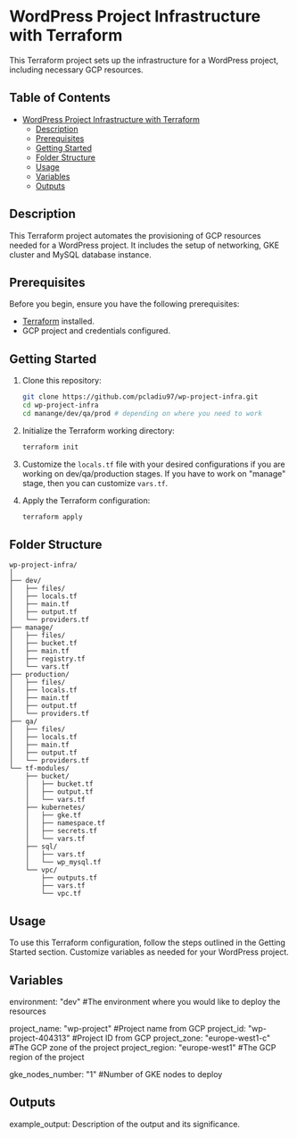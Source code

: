 # WordPress Project Infrastructure with Terraform

This Terraform project sets up the infrastructure for a WordPress project, including necessary GCP resources.

## Table of Contents

- [WordPress Project Infrastructure with Terraform](#wordpress-project-infrastructure-with-terraform)
  - [Description](#description)
  - [Prerequisites](#prerequisites)
  - [Getting Started](#getting-started)
  - [Folder Structure](#folder-structure)
  - [Usage](#usage)
  - [Variables](#variables)
  - [Outputs](#outputs)

## Description

This Terraform project automates the provisioning of GCP resources needed for a WordPress project. It includes the setup of networking, GKE cluster and MySQL database instance.

## Prerequisites

Before you begin, ensure you have the following prerequisites:

- [Terraform](https://www.terraform.io/downloads.html) installed.
- GCP project and credentials configured.

## Getting Started

1. Clone this repository:

    ```bash
    git clone https://github.com/pcladiu97/wp-project-infra.git
    cd wp-project-infra
    cd manange/dev/qa/prod # depending on where you need to work
    ```

2. Initialize the Terraform working directory:

    ```bash
    terraform init
    ```

3. Customize the `locals.tf` file with your desired configurations if you are working on dev/qa/production stages. If you have to work on "manage" stage, then you can customize `vars.tf`.

4. Apply the Terraform configuration:

    ```bash
    terraform apply
    ```

## Folder Structure

```plaintext
wp-project-infra/
│
├── dev/
│   ├── files/
│   ├── locals.tf
│   ├── main.tf
│   ├── output.tf
│   └── providers.tf
├── manage/
│   ├── files/
│   ├── bucket.tf
│   ├── main.tf
│   ├── registry.tf
│   └── vars.tf
├── production/
│   ├── files/
│   ├── locals.tf
│   ├── main.tf
│   ├── output.tf
│   └── providers.tf
├── qa/
│   ├── files/
│   ├── locals.tf
│   ├── main.tf
│   ├── output.tf
│   └── providers.tf
└── tf-modules/
    ├── bucket/
    │   ├── bucket.tf
    │   ├── output.tf
    │   └── vars.tf
    ├── kubernetes/
    │   ├── gke.tf
    │   ├── namespace.tf
    │   ├── secrets.tf
    │   └── vars.tf
    ├── sql/
    │   ├── vars.tf
    │   └── wp_mysql.tf
    └── vpc/
        ├── outputs.tf
        ├── vars.tf
        └── vpc.tf
```

## Usage

To use this Terraform configuration, follow the steps outlined in the Getting Started section. Customize variables as needed for your WordPress project.

## Variables

environment: "dev" #The environment where you would like to deploy the resources

project_name: "wp-project" #Project name from GCP
project_id: "wp-project-404313" #Project ID from GCP
project_zone: "europe-west1-c" #The GCP zone of the project
project_region: "europe-west1" #The GCP region of the project

gke_nodes_number: "1" #Number of GKE nodes to deploy

## Outputs

example_output: Description of the output and its significance.